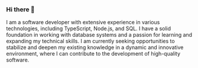 ### Hi there 👋
I am a software developer with extensive experience in various technologies, including TypeScript, Node.js, and SQL. I have a solid foundation in working with database systems and a passion for learning and expanding my technical skills. I am currently seeking opportunities to stabilize and deepen my existing knowledge in a dynamic and innovative environment, where I can contribute to the development of high-quality software.

<!--
**brocklj/brocklj** is a ✨ _special_ ✨ repository because its `README.md` (this file) appears on your GitHub profile.

Here are some ideas to get you started:

- 🔭 I’m currently working on ...
- 🌱 I’m currently learning ...
- 👯 I’m looking to collaborate on ...
- 🤔 I’m looking for help with ...
- 💬 Ask me about ...
- 📫 How to reach me: ...
- 😄 Pronouns: ...
- ⚡ Fun fact: ...
-->
